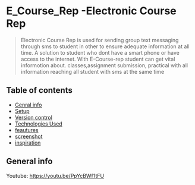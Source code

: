 # E_Course_Rep -Electronic Course Rep 

>Electronic Course Rep  is used for sending group text messaging through sms to student in other to ensure adequate information at all time. A solution to student who dont have a smart phone or have  access to the internet. With E-Course-rep student can get vital informotion about. classes,assignment submission, practical with all information reaching all student with sms at the same time

## Table of contents
* [Genral info](#general_info)
* [Setup](#setup)
* [Version control](#version_control)
* [Technologies Used](#technology_used)
* [feautures](#features)
* [screenshot](#screeshot)
* [inspiration](#inspiration)

## General info



Youtube: https://youtu.be/PpYcBWf1tFU
